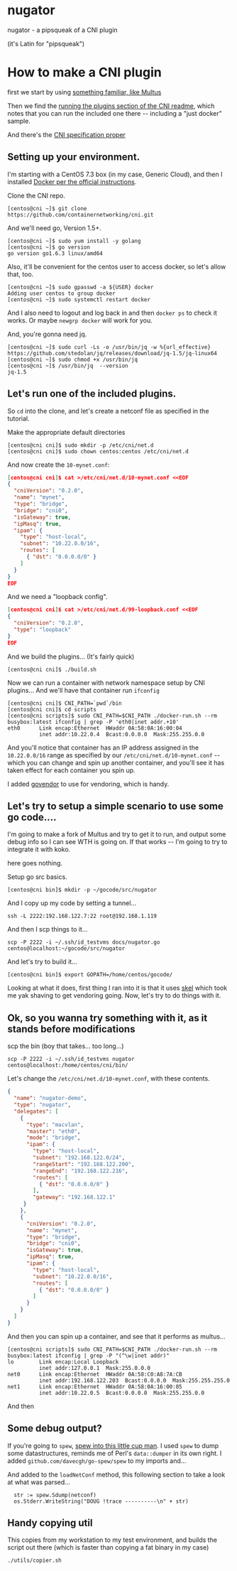 # nugator

nugator - a pipsqueak of a CNI plugin

(it's Latin for "pipsqueak")

# How to make a CNI plugin

first we start by using [something familiar, like Multus](https://raw.githubusercontent.com/Intel-Corp/multus-cni/master/multus/multus.go)

Then we find the [running the plugins section of the CNI readme](https://github.com/containernetworking/cni#running-the-plugins), which notes that you can run the included one there -- including a "just docker" sample.

And there's the [CNI specification proper](https://github.com/containernetworking/cni/blob/master/SPEC.md)

## Setting up your environment.

I'm starting with a CentOS 7.3 box (in my case, Generic Cloud), and then I installed [Docker per the official instructions](https://docs.docker.com/engine/installation/linux/centos/).

Clone the CNI repo.

    [centos@cni ~]$ git clone https://github.com/containernetworking/cni.git

And we'll need go, Version 1.5+.

    [centos@cni ~]$ sudo yum install -y golang
    [centos@cni ~]$ go version
    go version go1.6.3 linux/amd64

Also, it'll be convenient for the centos user to access docker, so let's allow that, too.

```
[centos@cni ~]$ sudo gpasswd -a ${USER} docker
Adding user centos to group docker
[centos@cni ~]$ sudo systemctl restart docker
```

And I also need to logout and log back in and then `docker ps` to check it works. Or maybe `newgrp docker` will work for you.

And, you're gonna need jq.

```
[centos@cni ~]$ sudo curl -Ls -o /usr/bin/jq -w %{url_effective} https://github.com/stedolan/jq/releases/download/jq-1.5/jq-linux64
[centos@cni ~]$ sudo chmod +x /usr/bin/jq
[centos@cni ~]$ /usr/bin/jq  --version
jq-1.5
```

## Let's run one of the included plugins.

So `cd` into the clone, and let's create a netconf file as specified in the tutorial.

Make the appropriate default directories

    [centos@cni cni]$ sudo mkdir -p /etc/cni/net.d
    [centos@cni cni]$ sudo chown centos:centos /etc/cni/net.d

And now create the `10-mynet.conf`:

```json
[centos@cni cni]$ cat >/etc/cni/net.d/10-mynet.conf <<EOF
{
  "cniVersion": "0.2.0",
  "name": "mynet",
  "type": "bridge",
  "bridge": "cni0",
  "isGateway": true,
  "ipMasq": true,
  "ipam": {
    "type": "host-local",
    "subnet": "10.22.0.0/16",
    "routes": [
      { "dst": "0.0.0.0/0" }
    ]
  }
}
EOF
```

And we need a "loopback config".

```json
[centos@cni cni]$ cat >/etc/cni/net.d/99-loopback.conf <<EOF
{
  "cniVersion": "0.2.0",
  "type": "loopback"
}
EOF
```

And we build the plugins... (It's fairly quick)

```
[centos@cni cni]$ ./build.sh 
```

Now we can run a container with network namespace setup by CNI plugins... And we'll have that container run `ifconfig`

```
[centos@cni cni]$ CNI_PATH=`pwd`/bin
[centos@cni cni]$ cd scripts
[centos@cni scripts]$ sudo CNI_PATH=$CNI_PATH ./docker-run.sh --rm busybox:latest ifconfig | grep -P 'eth0|inet addr.+10'
eth0      Link encap:Ethernet  HWaddr 0A:58:0A:16:00:04  
          inet addr:10.22.0.4  Bcast:0.0.0.0  Mask:255.255.0.0

```

And you'll notice that container has an IP address assigned in the `10.22.0.0/16` range as specified by our `/etc/cni/net.d/10-mynet.conf` -- which you can change and spin up another container, and you'll see it has taken effect for each container you spin up.

I added [govendor](https://github.com/kardianos/govendor) to use for vendoring, which is handy.

## Let's try to setup a simple scenario to use some go code....

I'm going to make a fork of Multus and try to get it to run, and output some debug info so I can see WTH is going on. If that works -- I'm going to try to integrate it with koko.

here goes nothing.

Setup go src basics.

```
[centos@cni bin]$ mkdir -p ~/gocode/src/nugator
```

And I copy up my code by setting a tunnel...

```
ssh -L 2222:192.168.122.7:22 root@192.168.1.119
```

And then I scp things to it...

```
scp -P 2222 -i ~/.ssh/id_testvms docs/nugator.go centos@localhost:~/gocode/src/nugator
```

And let's try to build it...

```
[centos@cni bin]$ export GOPATH=/home/centos/gocode/
```

Looking at what it does, first thing I ran into it is that it uses [skel](https://godoc.org/github.com/containernetworking/cni/pkg/skel) which took me yak shaving to get vendoring going. Now, let's try to do things with it.

## Ok, so you wanna try something with it, as it stands before modifications

scp the bin (boy that takes... too long...)

```
scp -P 2222 -i ~/.ssh/id_testvms nugator centos@localhost:/home/centos/cni/bin/
```

Let's change the `/etc/cni/net.d/10-mynet.conf`, with these contents.

```json
{
  "name": "nugator-demo",
  "type": "nugator",
  "delegates": [
    {
      "type": "macvlan",
      "master": "eth0",
      "mode": "bridge",
      "ipam": {
        "type": "host-local",
        "subnet": "192.168.122.0/24",
        "rangeStart": "192.168.122.200",
        "rangeEnd": "192.168.122.216",
        "routes": [
          { "dst": "0.0.0.0/0" }
        ],
        "gateway": "192.168.122.1"
     }
    },
    {
      "cniVersion": "0.2.0",
      "name": "mynet",
      "type": "bridge",
      "bridge": "cni0",
      "isGateway": true,
      "ipMasq": true,
      "ipam": {
        "type": "host-local",
        "subnet": "10.22.0.0/16",
        "routes": [
          { "dst": "0.0.0.0/0" }
        ]
      }
    }
  ]
}
```

And then you can spin up a container, and see that it performs as multus...

```
[centos@cni scripts]$ sudo CNI_PATH=$CNI_PATH ./docker-run.sh --rm busybox:latest ifconfig | grep -P "(^\w|inet addr)"
lo        Link encap:Local Loopback  
          inet addr:127.0.0.1  Mask:255.0.0.0
net0      Link encap:Ethernet  HWaddr 0A:58:C0:A8:7A:CB  
          inet addr:192.168.122.203  Bcast:0.0.0.0  Mask:255.255.255.0
net1      Link encap:Ethernet  HWaddr 0A:58:0A:16:00:05  
          inet addr:10.22.0.5  Bcast:0.0.0.0  Mask:255.255.0.0
```

And then 

## Some debug output?

If you're going to `spew`, [spew into this little cup man](https://www.youtube.com/watch?v=ouDDj6kr1qo). I used `spew` to dump some datastructures, reminds me of Perl's `data::dumper` in its own right. I added `github.com/davecgh/go-spew/spew` to my imports and...

And added to the `loadNetConf` method, this following section to take a look at what was parsed...

```
  str := spew.Sdump(netconf)
  os.Stderr.WriteString("DOUG !trace ----------\n" + str)
```

## Handy copying util

This copies from my workstation to my test environment, and builds the script out there (which is faster than copying a fat binary in my case)

```
./utils/copier.sh
```

